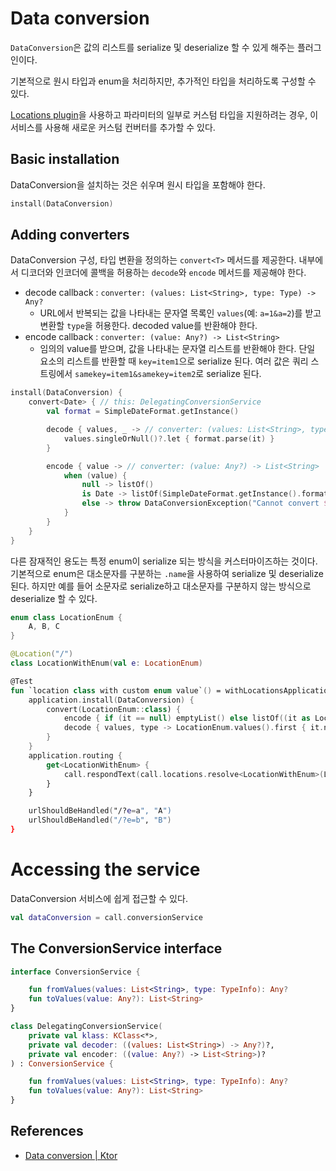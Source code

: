 # Data conversion

`DataConversion`은 값의 리스트를 serialize 및 deserialize 할 수 있게 해주는 플러그인이다.

기본적으로 원시 타입과 enum을 처리하지만, 추가적인 타입을 처리하도록 구성할 수 있다.

[Locations plugin](https://ktor.io/docs/locations.html)을 사용하고 파라미터의 일부로 커스텀 타입을 지원하려는 경우, 이 서비스를 사용해 새로운 커스텀 컨버터를 추가할 수
있다.

## **Basic installation**

DataConversion을 설치하는 것은 쉬우며 원시 타입을 포함해야 한다.

```kotlin
install(DataConversion)
```

## **Adding converters**

DataConversion 구성, 타입 변환을 정의하는 `convert<T>` 메서드를 제공한다. 내부에서 디코더와 인코더에 콜백을 허용하는 `decode`와 `encode` 메서드를 제공해야 한다.

- decode callback : `converter: (values: List<String>, type: Type) -> Any?`
    - URL에서 반복되는 값을 나타내는 문자열 목록인 `values`(예: `a=1&a=2`)를 받고 변환할 `type`을 허용한다. decoded value를 반환해야 한다.
- encode callback : `converter: (value: Any?) -> List<String>`
    - 임의의 value를 받으며, 값을 나타내는 문자열 리스트를 반환해야 한다. 단일 요소의 리스트를 반환할 때 `key=item1`으로 serialize 된다. 여러 값은 쿼리
      스트링에서 `samekey=item1&samekey=item2`로 serialize 된다.

```kotlin
install(DataConversion) {
    convert<Date> { // this: DelegatingConversionService
        val format = SimpleDateFormat.getInstance()

        decode { values, _ -> // converter: (values: List<String>, type: Type) -> Any?
            values.singleOrNull()?.let { format.parse(it) }
        }

        encode { value -> // converter: (value: Any?) -> List<String>
            when (value) {
                null -> listOf()
                is Date -> listOf(SimpleDateFormat.getInstance().format(value))
                else -> throw DataConversionException("Cannot convert $value as Date")
            }
        }
    }
}
```

다른 잠재적인 용도는 특정 enum이 serialize 되는 방식을 커스터마이즈하는 것이다. 기본적으로 enum은 대소문자를 구분하는 `.name`을 사용하여 serialize 및 deserialize 된다. 하지만
예를 들어 소문자로 serialize하고 대소문자를 구분하지 않는 방식으로 deserialize 할 수 있다.

```kotlin
enum class LocationEnum {
    A, B, C
}

@Location("/")
class LocationWithEnum(val e: LocationEnum)

@Test
fun `location class with custom enum value`() = withLocationsApplication {
    application.install(DataConversion) {
        convert(LocationEnum::class) {
            encode { if (it == null) emptyList() else listOf((it as LocationEnum).name.toLowerCase()) }
            decode { values, type -> LocationEnum.values().first { it.name.toLowerCase() in values } }
        }
    }
    application.routing {
        get<LocationWithEnum> {
            call.respondText(call.locations.resolve<LocationWithEnum>(LocationWithEnum::class, call).e.name)
        }
    }

    urlShouldBeHandled("/?e=a", "A")
    urlShouldBeHandled("/?e=b", "B")
}
```

# **Accessing the service**

DataConversion 서비스에 쉽게 접근할 수 있다.

```kotlin
val dataConversion = call.conversionService
```

## **The ConversionService interface**

```kotlin
interface ConversionService {

    fun fromValues(values: List<String>, type: TypeInfo): Any?
    fun toValues(value: Any?): List<String>
}
```

```kotlin
class DelegatingConversionService(
    private val klass: KClass<*>,
    private val decoder: ((values: List<String>) -> Any?)?,
    private val encoder: ((value: Any?) -> List<String>)?
) : ConversionService {

    fun fromValues(values: List<String>, type: TypeInfo): Any?
    fun toValues(value: Any?): List<String>
}
```

## References

* [Data conversion | Ktor](https://ktor.io/docs/data-conversion.html)
